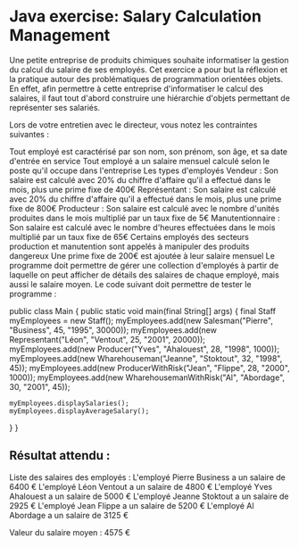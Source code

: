 # Java exercise: Salary Calculation Management

Une petite entreprise de produits chimiques souhaite informatiser la gestion du calcul du salaire de ses employés. Cet exercice a pour but la réflexion et la pratique autour des problématiques de programmation orientées objets. En effet, afin permettre à cette entreprise d'informatiser le calcul des salaires, il faut tout d'abord construire une hiérarchie d'objets permettant de représenter ses salariés.

Lors de votre entretien avec le directeur, vous notez les contraintes suivantes :

Tout employé est caractérisé par son nom, son prénom, son âge, et sa date d'entrée en service
Tout employé a un salaire mensuel calculé selon le poste qu'il occupe dans l'entreprise
Les types d'employés
Vendeur : Son salaire est calculé avec 20% du chiffre d'affaire qu'il a effectué dans le mois, plus une prime fixe de 400€
Représentant : Son salaire est calculé avec 20% du chiffre d'affaire qu'il a effectué dans le mois, plus une prime fixe de 800€
Producteur : Son salaire est calculé avec le nombre d'unités produites dans le mois multiplié par un taux fixe de 5€
Manutentionnaire : Son salaire est calculé avec le nombre d'heures effectuées dans le mois multiplié par un taux fixe de 65€
Certains employés des secteurs production et manutention sont appelés à manipuler des produits dangereux
Une prime fixe de 200€ est ajoutée à leur salaire mensuel
Le programme doit permettre de gérer une collection d'employés à partir de laquelle on peut afficher de détails des salaires de chaque employé, mais aussi le salaire moyen.
Le code suivant doit permettre de tester le programme :

public class Main {
public static void main(final String[] args) {
final Staff myEmployees = new Staff();
myEmployees.add(new Salesman("Pierre", "Business", 45, "1995", 30000));
myEmployees.add(new Representant("Léon", "Ventout", 25, "2001", 20000));
myEmployees.add(new Producer("Yves", "Ahalouest", 28, "1998", 1000));
myEmployees.add(new Wharehouseman("Jeanne", "Stoktout", 32, "1998", 45));
myEmployees.add(new ProducerWithRisk("Jean", "Flippe", 28, "2000", 1000));
myEmployees.add(new WharehousemanWithRisk("Al", "Abordage", 30, "2001", 45));

    myEmployees.displaySalaries();
    myEmployees.displayAverageSalary();
}
}

## Résultat attendu :

Liste des salaires des employés :
L'employé Pierre Business a un salaire de 6400 €
L'employé Léon Ventout a un salaire de 4800 €
L'employé Yves Ahalouest a un salaire de 5000 €
L'employé Jeanne Stoktout a un salaire de 2925 €
L'employé Jean Flippe a un salaire de 5200 €
L'employé Al Abordage a un salaire de 3125 €

Valeur du salaire moyen : 4575 €